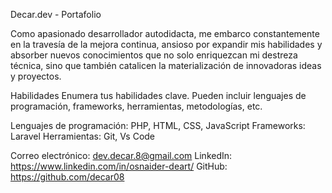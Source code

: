 Decar.dev - Portafolio


Como apasionado desarrollador autodidacta, me embarco constantemente en la travesía de la mejora continua, ansioso por expandir mis habilidades y absorber nuevos conocimientos que no solo enriquezcan mi destreza técnica, sino que también catalicen la materialización de innovadoras ideas y proyectos.

Habilidades
Enumera tus habilidades clave. Pueden incluir lenguajes de programación, frameworks, herramientas, metodologías, etc.

Lenguajes de programación: PHP, HTML, CSS, JavaScript
Frameworks: Laravel
Herramientas: Git, Vs Code


Correo electrónico: dev.decar.8@gmail.com
LinkedIn: https://www.linkedin.com/in/osnaider-deart/
GitHub: https://github.com/decar08
